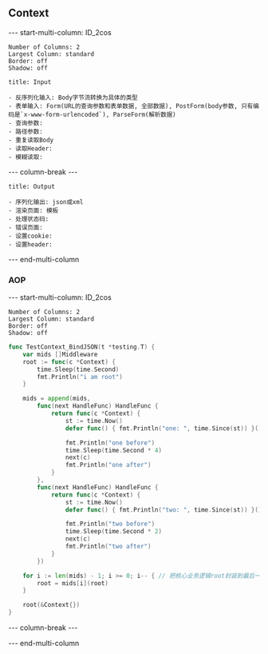 ## Context
--- start-multi-column: ID_2cos
```column-settings
Number of Columns: 2
Largest Column: standard
Border: off
Shadow: off
```

~~~ad-primary
title: Input

- 反序列化输入: Body字节流转换为具体的类型
- 表单输入: Form(URL的查询参数和表单数据, 全部数据), PostForm(body参数, 只有编码是`x-www-form-urlencoded`), ParseForm(解析数据)
- 查询参数: 
- 路径参数:
- 重复读取Body
- 读取Header:
- 模糊读取: 
~~~

--- column-break ---

~~~ad-grey
title: Output

- 序列化输出: json或xml
- 渲染页面: 模板
- 处理状态码: 
- 错误页面:
- 设置cookie:
- 设置header:
~~~

--- end-multi-column
### AOP
--- start-multi-column: ID_2cos
```column-settings
Number of Columns: 2
Largest Column: standard
Border: off
Shadow: off
```

```go
func TestContext_BindJSON(t *testing.T) {
	var mids []Middleware
	root := func(c *Context) {
		time.Sleep(time.Second)
		fmt.Println("i am root")
	}

	mids = append(mids,
		func(next HandleFunc) HandleFunc {
			return func(c *Context) {
				st := time.Now()
				defer func() { fmt.Println("one: ", time.Since(st)) }()

				fmt.Println("one before")
				time.Sleep(time.Second * 4)
				next(c)
				fmt.Println("one after")
			}
		},
		func(next HandleFunc) HandleFunc {
			return func(c *Context) {
				st := time.Now()
				defer func() { fmt.Println("two: ", time.Since(st)) }()

				fmt.Println("two before")
				time.Sleep(time.Second * 2)
				next(c)
				fmt.Println("two after")
			}
		})

	for i := len(mids) - 1; i >= 0; i-- { // 把核心业务逻辑root封装到最后一个执行, 洋葱模式调到底, 从底返回
		root = mids[i](root)
	}

	root(&Context{})
}
```

--- column-break ---



--- end-multi-column
